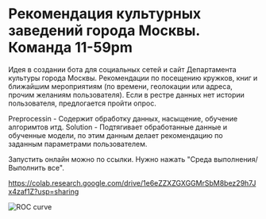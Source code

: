 # Рекомендация культурных заведений города Москвы. Команда 11-59pm

Идея в создании бота для социальных сетей и сайт Департамента культуры города Москвы. Рекомендации по посещению кружков, книг и ближайшим мероприятиям (по времени, геолокации или адреса, прочим желаниям пользователя). Если в рестре данных нет истории пользователя, предлогается пройти опрос.

Preprocessin - Содержит обработку данных, насыщение, обучение алгоримтов итд.
Solution - Подтягивает обработанные данные и обученные модели, по этим данным делает рекомендацию по заданным параметрами пользователем. 

Запустить онлайн можно по ссылки. Нужно нажать "Среда выполнения/Выполнить все".

https://colab.research.google.com/drive/1e6eZZXZGXGGMrSbM8bez29h7Jx4zaf1Z?usp=sharing

![ROC curve](https://github.com/VladicNaAmure/hackaton_bot_11/blob/main/р1.png)


